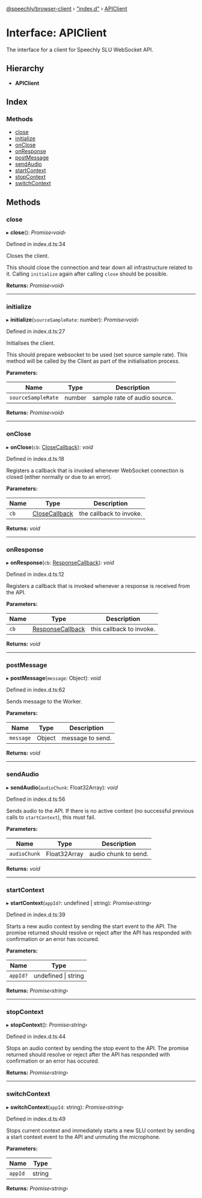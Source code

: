 [@speechly/browser-client](../README.md) › ["index.d"](../modules/_index_d_.md) › [APIClient](_index_d_.apiclient.md)

# Interface: APIClient

The interface for a client for Speechly SLU WebSocket API.

## Hierarchy

* **APIClient**

## Index

### Methods

* [close](_index_d_.apiclient.md#close)
* [initialize](_index_d_.apiclient.md#initialize)
* [onClose](_index_d_.apiclient.md#onclose)
* [onResponse](_index_d_.apiclient.md#onresponse)
* [postMessage](_index_d_.apiclient.md#postmessage)
* [sendAudio](_index_d_.apiclient.md#sendaudio)
* [startContext](_index_d_.apiclient.md#startcontext)
* [stopContext](_index_d_.apiclient.md#stopcontext)
* [switchContext](_index_d_.apiclient.md#switchcontext)

## Methods

###  close

▸ **close**(): *Promise‹void›*

Defined in index.d.ts:34

Closes the client.

This should close the connection and tear down all infrastructure related to it.
Calling `initialize` again after calling `close` should be possible.

**Returns:** *Promise‹void›*

___

###  initialize

▸ **initialize**(`sourceSampleRate`: number): *Promise‹void›*

Defined in index.d.ts:27

Initialises the client.

This should prepare websocket to be used (set source sample rate).
This method will be called by the Client as part of the initialisation process.

**Parameters:**

Name | Type | Description |
------ | ------ | ------ |
`sourceSampleRate` | number | sample rate of audio source.  |

**Returns:** *Promise‹void›*

___

###  onClose

▸ **onClose**(`cb`: [CloseCallback](../modules/_index_d_.md#closecallback)): *void*

Defined in index.d.ts:18

Registers a callback that is invoked whenever WebSocket connection is closed (either normally or due to an error).

**Parameters:**

Name | Type | Description |
------ | ------ | ------ |
`cb` | [CloseCallback](../modules/_index_d_.md#closecallback) | the callback to invoke.  |

**Returns:** *void*

___

###  onResponse

▸ **onResponse**(`cb`: [ResponseCallback](../modules/_index_d_.md#responsecallback)): *void*

Defined in index.d.ts:12

Registers a callback that is invoked whenever a response is received from the API.

**Parameters:**

Name | Type | Description |
------ | ------ | ------ |
`cb` | [ResponseCallback](../modules/_index_d_.md#responsecallback) | this callback to invoke.  |

**Returns:** *void*

___

###  postMessage

▸ **postMessage**(`message`: Object): *void*

Defined in index.d.ts:62

Sends message to the Worker.

**Parameters:**

Name | Type | Description |
------ | ------ | ------ |
`message` | Object | message to send.  |

**Returns:** *void*

___

###  sendAudio

▸ **sendAudio**(`audioChunk`: Float32Array): *void*

Defined in index.d.ts:56

Sends audio to the API.
If there is no active context (no successful previous calls to `startContext`), this must fail.

**Parameters:**

Name | Type | Description |
------ | ------ | ------ |
`audioChunk` | Float32Array | audio chunk to send.  |

**Returns:** *void*

___

###  startContext

▸ **startContext**(`appId?`: undefined | string): *Promise‹string›*

Defined in index.d.ts:39

Starts a new audio context by sending the start event to the API.
The promise returned should resolve or reject after the API has responded with confirmation or an error has occured.

**Parameters:**

Name | Type |
------ | ------ |
`appId?` | undefined &#124; string |

**Returns:** *Promise‹string›*

___

###  stopContext

▸ **stopContext**(): *Promise‹string›*

Defined in index.d.ts:44

Stops an audio context by sending the stop event to the API.
The promise returned should resolve or reject after the API has responded with confirmation or an error has occured.

**Returns:** *Promise‹string›*

___

###  switchContext

▸ **switchContext**(`appId`: string): *Promise‹string›*

Defined in index.d.ts:49

Stops current context and immediately starts a new SLU context
by sending a start context event to the API and unmuting the microphone.

**Parameters:**

Name | Type |
------ | ------ |
`appId` | string |

**Returns:** *Promise‹string›*
